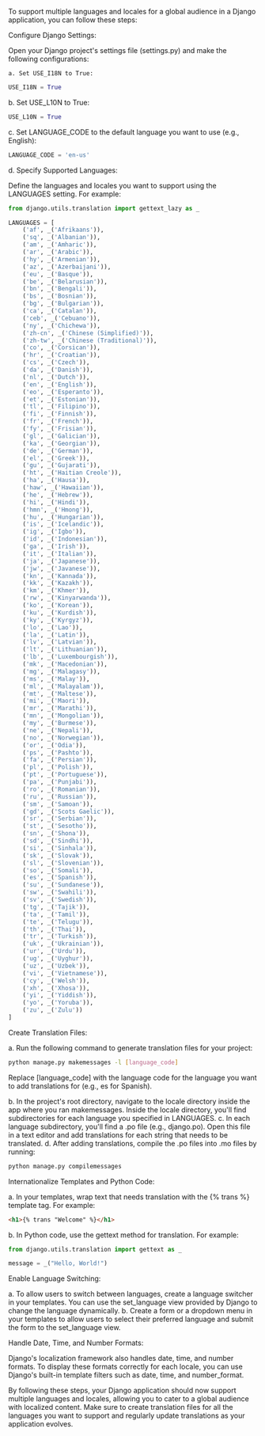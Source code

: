 To support multiple languages and locales for a global audience in a Django application, you can follow these steps:

Configure Django Settings:

Open your Django project's settings file (settings.py) and make the following configurations:

    a. Set USE_I18N to True:

```python
USE_I18N = True
```

b. Set USE_L10N to True:

```python
USE_L10N = True
```

c. Set LANGUAGE_CODE to the default language you want to use (e.g., English):

```python
LANGUAGE_CODE = 'en-us'
```

d. Specify Supported Languages:

Define the languages and locales you want to support using the LANGUAGES setting. For example:

```python
from django.utils.translation import gettext_lazy as _

LANGUAGES = [
    ('af', _('Afrikaans')),
    ('sq', _('Albanian')),
    ('am', _('Amharic')),
    ('ar', _('Arabic')),
    ('hy', _('Armenian')),
    ('az', _('Azerbaijani')),
    ('eu', _('Basque')),
    ('be', _('Belarusian')),
    ('bn', _('Bengali')),
    ('bs', _('Bosnian')),
    ('bg', _('Bulgarian')),
    ('ca', _('Catalan')),
    ('ceb', _('Cebuano')),
    ('ny', _('Chichewa')),
    ('zh-cn', _('Chinese (Simplified)')),
    ('zh-tw', _('Chinese (Traditional)')),
    ('co', _('Corsican')),
    ('hr', _('Croatian')),
    ('cs', _('Czech')),
    ('da', _('Danish')),
    ('nl', _('Dutch')),
    ('en', _('English')),
    ('eo', _('Esperanto')),
    ('et', _('Estonian')),
    ('tl', _('Filipino')),
    ('fi', _('Finnish')),
    ('fr', _('French')),
    ('fy', _('Frisian')),
    ('gl', _('Galician')),
    ('ka', _('Georgian')),
    ('de', _('German')),
    ('el', _('Greek')),
    ('gu', _('Gujarati')),
    ('ht', _('Haitian Creole')),
    ('ha', _('Hausa')),
    ('haw', _('Hawaiian')),
    ('he', _('Hebrew')),
    ('hi', _('Hindi')),
    ('hmn', _('Hmong')),
    ('hu', _('Hungarian')),
    ('is', _('Icelandic')),
    ('ig', _('Igbo')),
    ('id', _('Indonesian')),
    ('ga', _('Irish')),
    ('it', _('Italian')),
    ('ja', _('Japanese')),
    ('jw', _('Javanese')),
    ('kn', _('Kannada')),
    ('kk', _('Kazakh')),
    ('km', _('Khmer')),
    ('rw', _('Kinyarwanda')),
    ('ko', _('Korean')),
    ('ku', _('Kurdish')),
    ('ky', _('Kyrgyz')),
    ('lo', _('Lao')),
    ('la', _('Latin')),
    ('lv', _('Latvian')),
    ('lt', _('Lithuanian')),
    ('lb', _('Luxembourgish')),
    ('mk', _('Macedonian')),
    ('mg', _('Malagasy')),
    ('ms', _('Malay')),
    ('ml', _('Malayalam')),
    ('mt', _('Maltese')),
    ('mi', _('Maori')),
    ('mr', _('Marathi')),
    ('mn', _('Mongolian')),
    ('my', _('Burmese')),
    ('ne', _('Nepali')),
    ('no', _('Norwegian')),
    ('or', _('Odia')),
    ('ps', _('Pashto')),
    ('fa', _('Persian')),
    ('pl', _('Polish')),
    ('pt', _('Portuguese')),
    ('pa', _('Punjabi')),
    ('ro', _('Romanian')),
    ('ru', _('Russian')),
    ('sm', _('Samoan')),
    ('gd', _('Scots Gaelic')),
    ('sr', _('Serbian')),
    ('st', _('Sesotho')),
    ('sn', _('Shona')),
    ('sd', _('Sindhi')),
    ('si', _('Sinhala')),
    ('sk', _('Slovak')),
    ('sl', _('Slovenian')),
    ('so', _('Somali')),
    ('es', _('Spanish')),
    ('su', _('Sundanese')),
    ('sw', _('Swahili')),
    ('sv', _('Swedish')),
    ('tg', _('Tajik')),
    ('ta', _('Tamil')),
    ('te', _('Telugu')),
    ('th', _('Thai')),
    ('tr', _('Turkish')),
    ('uk', _('Ukrainian')),
    ('ur', _('Urdu')),
    ('ug', _('Uyghur')),
    ('uz', _('Uzbek')),
    ('vi', _('Vietnamese')),
    ('cy', _('Welsh')),
    ('xh', _('Xhosa')),
    ('yi', _('Yiddish')),
    ('yo', _('Yoruba')),
    ('zu', _('Zulu'))
]
```

Create Translation Files:

a. Run the following command to generate translation files for your project:

```bash
python manage.py makemessages -l [language_code]
```

Replace [language_code] with the language code for the language you want to add translations for (e.g., es for Spanish).

b. In the project's root directory, navigate to the locale directory inside the app where you ran makemessages. Inside the locale directory, you'll find subdirectories for each language you specified in LANGUAGES.
c. In each language subdirectory, you'll find a .po file (e.g., django.po). Open this file in a text editor and add translations for each string that needs to be translated.
d. After adding translations, compile the .po files into .mo files by running:

```bash
python manage.py compilemessages
```

Internationalize Templates and Python Code:

a. In your templates, wrap text that needs translation with the {% trans %} template tag. For example:

```html
<h1>{% trans "Welcome" %}</h1>
```

b. In Python code, use the gettext method for translation. For example:

```python
from django.utils.translation import gettext as _

message = _("Hello, World!")
```

Enable Language Switching:

a. To allow users to switch between languages, create a language switcher in your templates. You can use the set_language view provided by Django to change the language dynamically.
b. Create a form or a dropdown menu in your templates to allow users to select their preferred language and submit the form to the set_language view.

Handle Date, Time, and Number Formats:

Django's localization framework also handles date, time, and number formats. To display these formats correctly for each locale, you can use Django's built-in template filters such as date, time, and number_format.

By following these steps, your Django application should now support multiple languages and locales, allowing you to cater to a global audience with localized content. Make sure to create translation files for all the languages you want to support and regularly update translations as your application evolves.